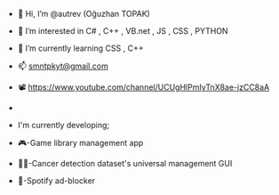 - 👋 Hi, I’m @autrev (Oğuzhan TOPAK)
- 👀 I’m interested in C# , C++ , VB.net , JS , CSS , PYTHON
- 🌱 I’m currently learning CSS , C++
- 📫 smntpkyt@gmail.com
- 📽️ https://www.youtube.com/channel/UCUgHlPmIyTnX8ae-jzCC8aA

- 
- I'm currently developing;
- 🎮-Game library management app
- 🧑‍⚕️-Cancer detection dataset's universal management GUI
- 🎵-Spotify ad-blocker
